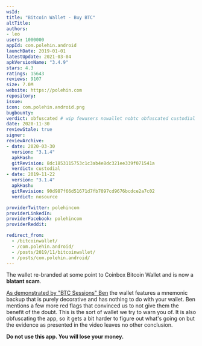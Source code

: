 ```yaml
---
wsId: 
title: "Bitcoin Wallet - Buy BTC"
altTitle: 
authors:
- leo
users: 1000000
appId: com.polehin.android
launchDate: 2019-01-01
latestUpdate: 2021-03-04
apkVersionName: "3.4.9"
stars: 4.3
ratings: 15643
reviews: 9107
size: 7.0M
website: https://polehin.com
repository: 
issue: 
icon: com.polehin.android.png
bugbounty: 
verdict: obfuscated # wip fewusers nowallet nobtc obfuscated custodial nosource nonverifiable reproducible bounty defunct
date: 2020-11-30
reviewStale: true
signer: 
reviewArchive:
- date: 2020-03-30
  version: "3.1.4"
  apkHash: 
  gitRevision: 8dc1853115753c1c3ab4e8dc321ee339f071541a
  verdict: custodial
- date: 2019-11-22
  version: "3.1.4"
  apkHash: 
  gitRevision: 90d987f66d51671d7fb7097cd9676bcdce2a7c02
  verdict: nosource

providerTwitter: polehincom
providerLinkedIn: 
providerFacebook: polehincom
providerReddit: 

redirect_from:
  - /bitcoinwallet/
  - /com.polehin.android/
  - /posts/2019/11/bitcoinwallet/
  - /posts/com.polehin.android/
---
```



The wallet re-branded at some point to Coinbox Bitcoin Wallet and is now a
**blatant scam**.

[As demonstrated by "BTC Sessions" Ben](https://www.youtube.com/watch?v=yP_C4wZyikk)
the wallet features a mnemonic backup that is purely decorative and has nothing
to do with your wallet. Ben mentions a few more red flags that convinced us to
not give them the benefit of the doubt. This is the sort of wallet we try to
warn you of. It is also obfuscating the app, so it gets a bit harder to figure
out what's going on but the evidence as presented in the video leaves no other
conclusion.

**Do not use this app. You will lose your money.**
